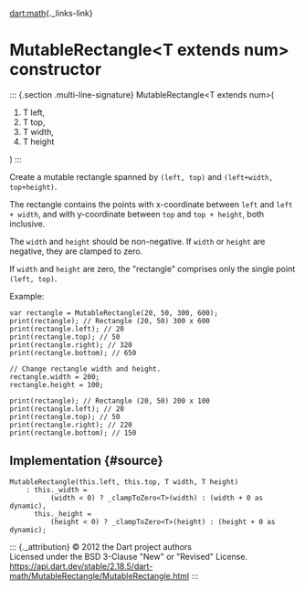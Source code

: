 [dart:math](../../dart-math/dart-math-library){._links-link}

MutableRectangle\<T extends num\> constructor
=============================================

::: {.section .multi-line-signature}
MutableRectangle\<T extends num\>(

1.  T left,
2.  T top,
3.  T width,
4.  T height

)
:::

Create a mutable rectangle spanned by `(left, top)` and
`(left+width, top+height)`.

The rectangle contains the points with x-coordinate between `left` and
`left + width`, and with y-coordinate between `top` and `top + height`,
both inclusive.

The `width` and `height` should be non-negative. If `width` or `height`
are negative, they are clamped to zero.

If `width` and `height` are zero, the \"rectangle\" comprises only the
single point `(left, top)`.

Example:

``` {.language-dart data-language="dart"}
var rectangle = MutableRectangle(20, 50, 300, 600);
print(rectangle); // Rectangle (20, 50) 300 x 600
print(rectangle.left); // 20
print(rectangle.top); // 50
print(rectangle.right); // 320
print(rectangle.bottom); // 650

// Change rectangle width and height.
rectangle.width = 200;
rectangle.height = 100;

print(rectangle); // Rectangle (20, 50) 200 x 100
print(rectangle.left); // 20
print(rectangle.top); // 50
print(rectangle.right); // 220
print(rectangle.bottom); // 150
```

Implementation {#source}
--------------

``` {.language-dart data-language="dart"}
MutableRectangle(this.left, this.top, T width, T height)
    : this._width =
          (width < 0) ? _clampToZero<T>(width) : (width + 0 as dynamic),
      this._height =
          (height < 0) ? _clampToZero<T>(height) : (height + 0 as dynamic);
```

::: {._attribution}
© 2012 the Dart project authors\
Licensed under the BSD 3-Clause \"New\" or \"Revised\" License.\
<https://api.dart.dev/stable/2.18.5/dart-math/MutableRectangle/MutableRectangle.html>
:::
